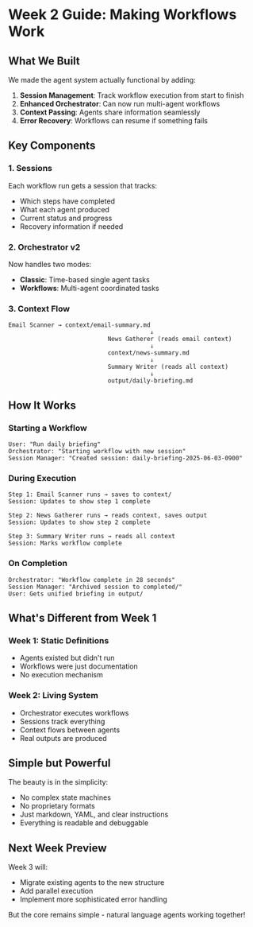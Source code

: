 # Week 2 Guide: Making Workflows Work

## What We Built

We made the agent system actually functional by adding:

1. **Session Management**: Track workflow execution from start to finish
2. **Enhanced Orchestrator**: Can now run multi-agent workflows
3. **Context Passing**: Agents share information seamlessly
4. **Error Recovery**: Workflows can resume if something fails

## Key Components

### 1. Sessions
Each workflow run gets a session that tracks:
- Which steps have completed
- What each agent produced  
- Current status and progress
- Recovery information if needed

### 2. Orchestrator v2
Now handles two modes:
- **Classic**: Time-based single agent tasks
- **Workflows**: Multi-agent coordinated tasks

### 3. Context Flow
```
Email Scanner → context/email-summary.md
                                        ↓
                            News Gatherer (reads email context)
                                        ↓
                            context/news-summary.md
                                        ↓
                            Summary Writer (reads all context)
                                        ↓
                            output/daily-briefing.md
```

## How It Works

### Starting a Workflow
```
User: "Run daily briefing"
Orchestrator: "Starting workflow with new session"
Session Manager: "Created session: daily-briefing-2025-06-03-0900"
```

### During Execution
```
Step 1: Email Scanner runs → saves to context/
Session: Updates to show step 1 complete

Step 2: News Gatherer runs → reads context, saves output  
Session: Updates to show step 2 complete

Step 3: Summary Writer runs → reads all context
Session: Marks workflow complete
```

### On Completion
```
Orchestrator: "Workflow complete in 28 seconds"
Session Manager: "Archived session to completed/"
User: Gets unified briefing in output/
```

## What's Different from Week 1

### Week 1: Static Definitions
- Agents existed but didn't run
- Workflows were just documentation
- No execution mechanism

### Week 2: Living System  
- Orchestrator executes workflows
- Sessions track everything
- Context flows between agents
- Real outputs are produced

## Simple but Powerful

The beauty is in the simplicity:
- No complex state machines
- No proprietary formats
- Just markdown, YAML, and clear instructions
- Everything is readable and debuggable

## Next Week Preview

Week 3 will:
- Migrate existing agents to the new structure
- Add parallel execution
- Implement more sophisticated error handling

But the core remains simple - natural language agents working together!